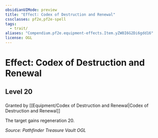 ```yaml
---
obsidianUIMode: preview
title: "Effect: Codex of Destruction and Renewal"
cssclasses: pf2e,pf2e-spell
tags:
  - trait/
aliases: "Compendium.pf2e.equipment-effects.Item.yZW8I6G2Di6gdd16"
license: OGL
---
```

# Effect: Codex of Destruction and Renewal
## Level 20
### 






Granted by [[Equipment/Codex of Destruction and Renewal|Codex of Destruction and Renewal]]

The target gains regeneration 20.

*Source: Pathfinder Treasure Vault*
*OGL*